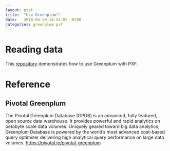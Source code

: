 ```yaml
---
layout: post
title:  "Use Greenplum!"
date:   2018-04-29 14:54:07 -0700
categories: greenplum pxf
---
```



# Reading data
This [repository](https://github.com/kongyew/greenplum-pxf-examples/tree/master/usecase1) demonstrates how to use Greenplum with PXF.



# Reference

## Pivotal Greenplum
The Pivotal Greenplum Database (GPDB) is an advanced, fully featured, open source data warehouse. It provides powerful and rapid analytics on petabyte scale data volumes. Uniquely geared toward big data analytics, Greenplum Database is powered by the world’s most advanced cost-based query optimizer delivering high analytical query performance on large data volumes.
<https://pivotal.io/pivotal-greenplum>

[Greenplum product]: https://pivotal.io/pivotal-greenplum
[Greenplum documentations]: https://https://gpdb.docs.pivotal.io/
